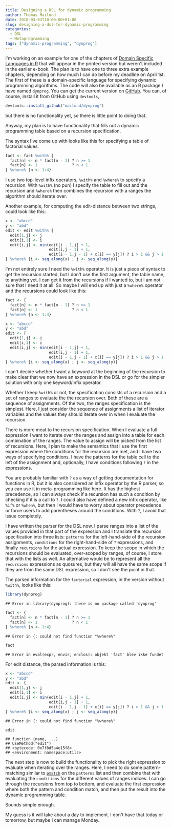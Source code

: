 ```yaml
---
title: Designing a DSL for dynamic programming
author: Thomas Mailund
date: 2018-03-03T10:00:00+01:00
slug: designing-a-dsl-for-dynamic-programming
categories:
  - DSL
  - Metaprogramming
tags: ["dynamic-programming", "dynprog"]
---
```


I'm working on an example for one of the chapters of [Domain Specific Languages in R](http://amzn.to/2FO5MiQ) that will appear in the printed version but weren't included in the earlier e-book. The plan is to have one to three extra example chapters, depending on how much I can do before my deadline on April 1st. The first of these is a domain-specific language for specifying dynamic programming algorithms. The code will also be available as an R package I have named `dynprog`. You can get the current version on [GitHub](https://github.com/mailund/dynprog). You can, of course, install it from GitHub using `devtools`, 


```r
devtools::install_github("mailund/dynprog")
```

but there is no functionality yet, so there is little point to doing that.

Anyway, my plan is to have functionality that fills out a dynamic programming table based on a recursion specification.

The syntax I've come up with looks like this for specifying a table of factorial values:


```r
fact <- fact %with% {
  fact[n] <- n * fact[n - 1] ? n >= 1
  fact[n] <- 1               ? n < 1
} %where% {n <- 1:4}
```

I use two top-level infix operators, `%with%` and `%where%` to specify a recursion. With `%with%` (no pun) I specify the table to fill out and the recursion and `%where%` then combines the recursion with a ranges the algorithm should iterate over.

Another example, for computing the edit-distance between two strings, could look like this:


```r
x <- "abccd"
y <- "abd"
edit <- edit %with% {
  edit[1,j] <- j
  edit[i,1] <- i
  edit[i,j] <- min(edit[i - 1,j] + 1,
                   edit[i,j - 1] + 1,
                   edit[i - 1,j - 1] + x[i] == y[j]) ? i > 1 && j > 1
} %where% {i <- seq_along(x) ; j <- seq_along(y)}
```

I'm not entirely sure I need the `%with%` operator. It is just a piece of syntax to get the recursion started, but I don't use the first argument, the table name, to anything yet. I can get it from the recursions if I wanted to, but I am not sure that I need it at all. So maybe I will end up with just a `%where%` operator and the recursions could look like this:


```r
fact <- {
  fact[n] <- n * fact[n - 1] ? n >= 1
  fact[n] <- 1               ? n < 1
} %where% {n <- 1:4}

x <- "abccd"
y <- "abd"
edit <- {
  edit[1,j] <- j
  edit[i,1] <- i
  edit[i,j] <- min(edit[i - 1,j] + 1,
                   edit[i,j - 1] + 1,
                   edit[i - 1,j - 1] + x[i] == y[j]) ? i > 1 && j > 1
} %where% {i <- seq_along(x) ; j <- seq_along(y)}
```

I can't decide whether I want a keyword at the beginning of the recursion to make clear that we now have an expression in the DSL or go for the simpler solution with only one keyword/infix operator.

Whether I keep `%with%` or not, the specification consists of a recursion and a set of ranges to evaluate the the recursion over. Both of these are a sequence of assignments. Of the two, the ranges specification is the simplest. Here, I just consider the sequence of assignments a list of iterator variables and the values they should iterate over in when I evaluate the recursion.

There is more meat to the recursion specification. When I evaluate a full expression I want to iterate over the ranges and assign into a table for each combination of the ranges. The value to assign will be picked from the list of recursions. Here, I plan to make the semantics that I use the first expression where the conditions for the recursion are met, and I have two ways of specifying conditions. I have the patterns for the table cell to the left of the assignment and, optionally, I have conditions following `?` in the expressions.

You are probably familiar with `?` as a way of getting documentation for functions in R, but it is also considered an infix operator by the R parser, so you can use it in meta-programming like here. It has the highest precedence, so I can always check if a recursion has such a condition by checking if it is a call to `?`. I could also have defined a new infix operator, like `%if%` or `%when%`, but then I would have to worry about operator precedence or force users to add parentheses around the conditions. With `?`, I avoid that issue completely.

I have written the parser for the DSL now. I parse ranges into a list of the values provided in that part of the expression and I translate the recursion specification into three lists: `patterns` for the left-hand-side of the recursion assignments, `conditions` for the right-hand-side of `?` expressions, and finally `recursions` for the actual expression. To keep the scope in which the recursions should be evaluated, over-scoped by ranges, of course, I store that with the lists as well. An alternative would be to represent all the `recursions` expressions as quosures, but they will all have the same scope if they are from the same DSL expression, so I don't see the point in that.

The parsed information for the `factorial` expression, in the version without `%with%`, looks like this:


```r
library(dynprog)
```

```
## Error in library(dynprog): there is no package called 'dynprog'
```

```r
fact <- {
  fact[n] <- n * fact[n - 1] ? n >= 1
  fact[n] <- 1               ? n < 1
} %where% {n <- 1:4}
```

```
## Error in {: could not find function "%where%"
```

```r
fact
```

```
## Error in eval(expr, envir, enclos): objekt 'fact' blev ikke fundet
```

For edit distance, the parsed information is this:


```r
x <- "abccd"
y <- "abd"
edit <- {
  edit[1,j] <- j
  edit[i,1] <- i
  edit[i,j] <- min(edit[i - 1,j] + 1,
                   edit[i,j - 1] + 1,
                   edit[i - 1,j - 1] + x[i] == y[j]) ? i > 1 && j > 1
} %where% {i <- seq_along(x) ; j <- seq_along(y)}
```

```
## Error in {: could not find function "%where%"
```

```r
edit
```

```
## function (name, ...) 
## UseMethod("edit")
## <bytecode: 0x7f8d5a4e15f8>
## <environment: namespace:utils>
```

The next step is now to build the functionality to pick the right expression to evaluate when iterating over the ranges. Here, I need to do some pattern-matching similar to [`pmatch`](http://github.com/mailund/pmatch) on the `patterns` list and then combine that with evaluating the `conditions` for the different values of ranges indices. I can go through the recursions from top to bottom, and evaluate the first expression where both the pattern and condition match, and then put the result into the dynamic programming table.

Sounds simple enough.

My guess is it will take about a day to implement. I don't have that today or tomorrow, but maybe I can manage Monday.
